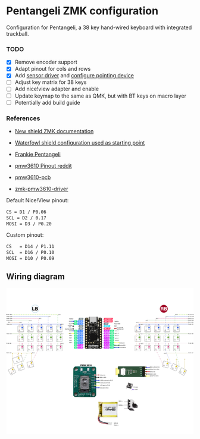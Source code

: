 # Pentangeli ZMK configuration

Configuration for Pentangeli, a 38 key hand-wired keyboard with integrated trackball.


### TODO

- [x] Remove encoder support
- [x] Adapt pinout for cols and rows
- [x] Add [sensor driver](https://github.com/inorichi/zmk-pmw3610-driver) and [configure pointing device](https://zmk.dev/docs/development/hardware-integration/pointing)
- [ ] Adjust key matrix for 38 keys
- [ ] Add nice!view adapter and enable
- [ ] Update keymap to the same as QMK, but with BT keys on macro layer
- [ ] Potentially add build guide

### References
- [New shield ZMK documentation](https://zmk.dev/docs/development/hardware-integration/new-shield)
- [Waterfowl shield configuration used as starting point](https://github.com/zmkfirmware/zmk/tree/main/app/boards/shields/waterfowl)
- [Frankie Pentangeli](https://m.imdb.com/title/tt0071562/characters/nm0311155/)

- [pmw3610 Pinout reddit](https://www.reddit.com/r/ErgoMechKeyboards/comments/1h0zy8n/help_which_nicenane_pins_to_connect_to_this/#lightbox)
- [pmw3610-pcb](https://github.com/siderakb/pmw3610-pcb)
- [zmk-pmw3610-driver](https://github.com/inorichi/zmk-pmw3610-driver)


Default Nice!View pinout:
```
CS = D1 / P0.06
SCL = D2 / 0.17
MOSI = D3 / P0.20
```

Custom pinout:
```
CS   = D14 / P1.11
SCL  = D16 / P0.10
MOSI = D10 / P0.09

```

## Wiring diagram

![wiring diagram](./pentangeli-wiring-wireless.png)

